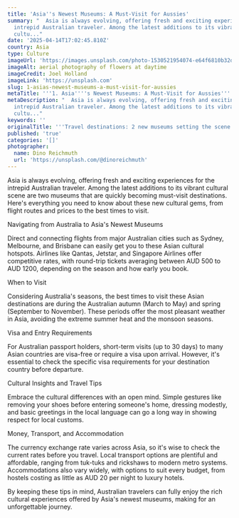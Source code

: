 ```yaml
---
title: 'Asia''s Newest Museums: A Must-Visit for Aussies'
summary: "  Asia is always evolving, offering fresh and exciting experiences for the
  intrepid Australian traveler. Among the latest additions to its vibrant
  cultu..."
date: '2025-04-14T17:02:45.810Z'
country: Asia
type: Culture
imageUrl: 'https://images.unsplash.com/photo-1530521954074-e64f6810b32d'
imageAlt: aerial photography of flowers at daytime
imageCredit: Joel Holland
imageLink: 'https://unsplash.com'
slug: 1-asias-newest-museums-a-must-visit-for-aussies
metaTitle: '''1. Asia''''s Newest Museums: A Must-Visit for Aussies'''
metaDescription: "  Asia is always evolving, offering fresh and exciting experiences for the
  intrepid Australian traveler. Among the latest additions to its vibrant
  cultu..."
keywords: ''
originalTitle: '''Travel destinations: 2 new museums setting the scene in Asia - ArtsHub'''
published: 'true'
categories: '[]'
photographer:
  name: Dino Reichmuth
  url: 'https://unsplash.com/@dinoreichmuth'
---
```







Asia is always evolving, offering fresh and exciting experiences for the intrepid Australian traveler. Among the latest additions to its vibrant cultural scene are two museums that are quickly becoming must-visit destinations. Here's everything you need to know about these new cultural gems, from flight routes and prices to the best times to visit.

Navigating from Australia to Asia's Newest Museums

Direct and connecting flights from major Australian cities such as Sydney, Melbourne, and Brisbane can easily get you to these Asian cultural hotspots. Airlines like Qantas, Jetstar, and Singapore Airlines offer competitive rates, with round-trip tickets averaging between AUD 500 to AUD 1200, depending on the season and how early you book.

When to Visit

Considering Australia's seasons, the best times to visit these Asian destinations are during the Australian autumn (March to May) and spring (September to November). These periods offer the most pleasant weather in Asia, avoiding the extreme summer heat and the monsoon seasons.

Visa and Entry Requirements

For Australian passport holders, short-term visits (up to 30 days) to many Asian countries are visa-free or require a visa upon arrival. However, it's essential to check the specific visa requirements for your destination country before departure.

Cultural Insights and Travel Tips

Embrace the cultural differences with an open mind. Simple gestures like removing your shoes before entering someone's home, dressing modestly, and basic greetings in the local language can go a long way in showing respect for local customs.

Money, Transport, and Accommodation

The currency exchange rate varies across Asia, so it's wise to check the current rates before you travel. Local transport options are plentiful and affordable, ranging from tuk-tuks and rickshaws to modern metro systems. Accommodations also vary widely, with options to suit every budget, from hostels costing as little as AUD 20 per night to luxury hotels.

By keeping these tips in mind, Australian travelers can fully enjoy the rich cultural experiences offered by Asia's newest museums, making for an unforgettable journey.
